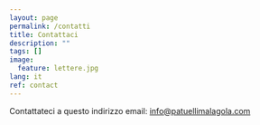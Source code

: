 ```yaml
---
layout: page
permalink: /contatti
title: Contattaci
description: ""
tags: []
image:
  feature: lettere.jpg
lang: it
ref: contact
---
```


Contattateci a questo indirizzo email: info@patuellimalagola.com  
